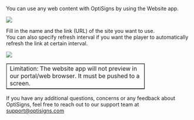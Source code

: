 <p>You can use any web content with OptiSigns by using the Website app.</p>
<p><img src="https://support.optisigns.com/hc/article_attachments/360023837474"></p>
<p>Fill in the name and the link (URL) of the site you want to use.<br>You can also specify refresh interval if you want the player to automatically refresh the link at certain interval.</p>
<p><img src="https://support.optisigns.com/hc/article_attachments/360023837674"></p>
<table style="border-collapse: collapse; width: 74.7143%;" border="1">
<tbody>
<tr>
<td style="width: 100%;">Limitation: The website app will not preview in our portal/web browser. It must be pushed to a screen.</td>
</tr>
</tbody>
</table>
<p>If you have any additional questions, concerns or any feedback about OptiSigns, feel free to reach out to our support team at <a href="mailto:support@optisigns.com" target="_self" rel="undefined">support@optisigns.com</a></p>